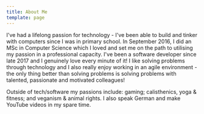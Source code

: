 ```yaml
---
title: About Me
template: page
---
```


I've had a lifelong passion for technology - I've been able to build and tinker with computers since I was in primary school. In September 2016, I did an MSc in Computer Science which I loved and set me on the path to utilising my passion in a professional capacity. I've been a software developer since late 2017 and I genuinely love every minute of it! I like solving problems through technology and I also really enjoy working in an agile environment - the only thing better than solving problems is solving problems with talented, passionate and motivated colleagues!

Outside of tech/software my passions include: gaming; calisthenics, yoga & fitness;
and veganism & animal rights. I also speak German and make YouTube videos in my spare time.